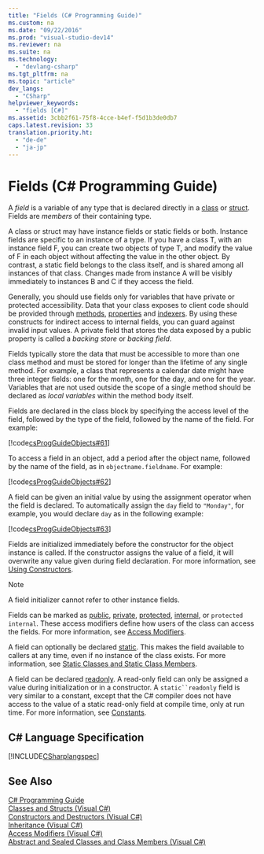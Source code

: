 ```yaml
---
title: "Fields (C# Programming Guide)"
ms.custom: na
ms.date: "09/22/2016"
ms.prod: "visual-studio-dev14"
ms.reviewer: na
ms.suite: na
ms.technology: 
  - "devlang-csharp"
ms.tgt_pltfrm: na
ms.topic: "article"
dev_langs: 
  - "CSharp"
helpviewer_keywords: 
  - "fields [C#]"
ms.assetid: 3cbb2f61-75f8-4cce-b4ef-f5d1b3de0db7
caps.latest.revision: 33
translation.priority.ht: 
  - "de-de"
  - "ja-jp"
---
```

# Fields (C# Programming Guide)
A *field* is a variable of any type that is declared directly in a [class](../vs140/class--csharp-reference-.md) or [struct](../vs140/struct--csharp-reference-.md). Fields are *members* of their containing type.  
  
 A class or struct may have instance fields or static fields or both. Instance fields are specific to an instance of a type. If you have a class T, with an instance field F, you can create two objects of type T, and modify the value of F in each object without affecting the value in the other object. By contrast, a static field belongs to the class itself, and is shared among all instances of that class. Changes made from instance A will be visibly immediately to instances B and C if they access the field.  
  
 Generally, you should use fields only for variables that have private or protected accessibility. Data that your class exposes to client code should be provided through [methods](../vs140/methods--csharp-programming-guide-.md), [properties](../vs140/properties--csharp-programming-guide-.md) and [indexers](../vs140/indexers--csharp-programming-guide-.md). By using these constructs for indirect access to internal fields, you can guard against invalid input values. A private field that stores the data exposed by a public property is called a *backing store* or *backing field*.  
  
 Fields typically store the data that must be accessible to more than one class method and must be stored for longer than the lifetime of any single method. For example, a class that represents a calendar date might have three integer fields: one for the month, one for the day, and one for the year. Variables that are not used outside the scope of a single method should be declared as *local variables* within the method body itself.  
  
 Fields are declared in the class block by specifying the access level of the field, followed by the type of the field, followed by the name of the field. For example:  
  
 [!code[csProgGuideObjects#61](../vs140/codesnippet/CSharp/fields--csharp-programming-guide-_1.cs)]  
  
 To access a field in an object, add a period after the object name, followed by the name of the field, as in `objectname.fieldname`. For example:  
  
 [!code[csProgGuideObjects#62](../vs140/codesnippet/CSharp/fields--csharp-programming-guide-_2.cs)]  
  
 A field can be given an initial value by using the assignment operator when the field is declared. To automatically assign the `day` field to `"Monday"`, for example, you would declare `day` as in the following example:  
  
 [!code[csProgGuideObjects#63](../vs140/codesnippet/CSharp/fields--csharp-programming-guide-_3.cs)]  
  
 Fields are initialized immediately before the constructor for the object instance is called. If the constructor assigns the value of a field, it will overwrite any value given during field declaration. For more information, see [Using Constructors](../vs140/using-constructors--csharp-programming-guide-.md).  
  
> [!NOTE]
>  A field initializer cannot refer to other instance fields.  
  
 Fields can be marked as [public](../vs140/public--csharp-reference-.md), [private](../vs140/private--csharp-reference-.md), [protected](../vs140/protected--csharp-reference-.md), [internal](../vs140/internal--csharp-reference-.md), or `protected internal`. These access modifiers define how users of the class can access the fields. For more information, see [Access Modifiers](../vs140/access-modifiers--csharp-programming-guide-.md).  
  
 A field can optionally be declared [static](../vs140/static--csharp-reference-.md). This makes the field available to callers at any time, even if no instance of the class exists. For more information, see [Static Classes and Static Class Members](../vs140/static-classes-and-static-class-members--csharp-programming-guide-.md).  
  
 A field can be declared [readonly](../vs140/readonly--csharp-reference-.md). A read-only field can only be assigned a value during initialization or in a constructor. A `static``readonly` field is very similar to a constant, except that the C# compiler does not have access to the value of a static read-only field at compile time, only at run time. For more information, see [Constants](../vs140/constants--csharp-programming-guide-.md).  
  
## C# Language Specification  
 [!INCLUDE[CSharplangspec](../vs140/includes/csharplangspec_md.md)]  
  
## See Also  
 [C# Programming Guide](../vs140/csharp-programming-guide.md)   
 [Classes and Structs (Visual C#)](../vs140/classes-and-structs--csharp-programming-guide-.md)   
 [Constructors and Destructors (Visual C#)](../vs140/using-constructors--csharp-programming-guide-.md)   
 [Inheritance (Visual C#)](../vs140/inheritance--csharp-programming-guide-.md)   
 [Access Modifiers (Visual C#)](../vs140/access-modifiers--csharp-programming-guide-.md)   
 [Abstract and Sealed Classes and Class Members (Visual C#)](../vs140/abstract-and-sealed-classes-and-class-members--csharp-programming-guide-.md)